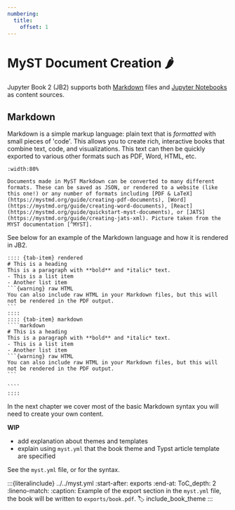 ```yaml
---
numbering:
  title:
    offset: 1
---
```


# MyST Document Creation 🌶

Jupyter Book 2 (JB2) supports both [Markdown](https://en.wikipedia.org/wiki/Markdown) files and [Jupyter Notebooks](https://en.wikipedia.org/wiki/Project_Jupyter#Jupyter_Notebook) as content sources. 

## Markdown
Markdown is a simple markup language: plain text that is *formatted* with small pieces of 'code'. This allows you to create rich, interactive books that combine text, code, and visualizations. This text can then be quickly exported to various other formats such as PDF, Word, HTML, etc.

```{figure} ../figures/MyST.PNG
:width:80%

Documents made in MyST Markdown can be converted to many different formats. These can be saved as JSON, or rendered to a website (like this one!) or any number of formats including [PDF & LaTeX](https://mystmd.org/guide/creating-pdf-documents), [Word](https://mystmd.org/guide/creating-word-documents), [React](https://mystmd.org/guide/quickstart-myst-documents), or [JATS](https://mystmd.org/guide/creating-jats-xml). Picture taken from the MYST documentation [^MYST].
```

[^MYST]: https://mystmd.org/guide/

See below for an example of the Markdown language and how it is rendered in JB2.

`````{tab-set}
:::: {tab-item} rendered
# This is a heading
This is a paragraph with **bold** and *italic* text.
- This is a list item
- Another list item
```{warning} raw HTML
You can also include raw HTML in your Markdown files, but this will not be rendered in the PDF output.
```
::::
:::: {tab-item} markdown
````markdown
# This is a heading
This is a paragraph with **bold** and *italic* text.
- This is a list item
- Another list item
```{warning} raw HTML
You can also include raw HTML in your Markdown files, but this will not be rendered in the PDF output.
```

````
::::
`````

In the next chapter we cover most of the basic Markdown syntax you will need to create your own content.

**WIP**
- add explanation about themes and templates
- explain using `myst.yml` that the book theme and Typst article template are specified

See the `myst.yml` file, or [](#include_book_theme) for the syntax.

:::{literalinclude} ../../myst.yml
:start-after: exports
:end-at: ToC_depth: 2
:lineno-match:
:caption: Example of the export section in the `myst.yml` file, the book will be written to `exports/book.pdf`.
:label: include_book_theme
:::